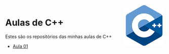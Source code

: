 <img align="right" src="img/cpp.png" width="130"/>

# Aulas de C++
Estes são os repositórios das minhas aulas de C++

* [Aula 01](https://github.com/phStefen/aulas-cpp/tree/master/projetos/aula-01/)
